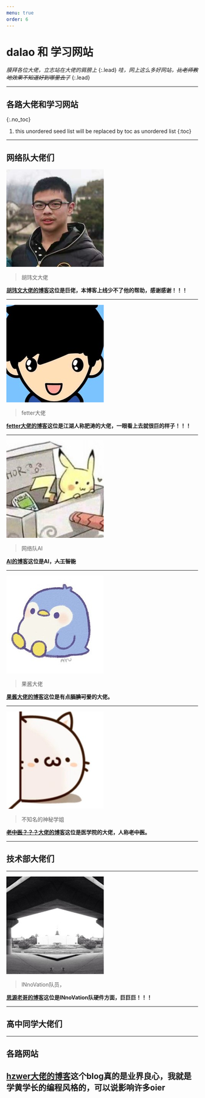 ```yaml
---
menu: true
order: 6
---
```


# dalao 和 学习网站
  *膜拜各位大佬，立志站在大佬的肩膀上*
 {:.lead}
  *哇，网上这么多好网站，~~比老师教地效果不知道好到哪里去了~~*
 {:.lead}

--------

## 各路大佬和学习网站
{:.no_toc}
1. this unordered seed list will be replaced by toc as unordered list
{:toc}

-----------
## 网络队大佬们
 
  ![胡玮文大佬](/assets/img/dalao/hww256.jpg)
 >胡玮文大佬

  **[胡玮文大佬的博客](https://www.huww98.cn/)这位是巨佬，本博客上线少不了他的帮助，感谢感谢！！！**
 
 ----

  ![fetter大佬](/assets/img/dalao/fetter256.jpg)
 >fetter大佬

  **[fetter大佬的博客](http://fettergr.cn/wordpress/)这位是江湖人称肥涛的大佬，一眼看上去就很巨的样子！！！**


----

  ![AI大佬](/assets/img/dalao/ai256.jpg)
 >网络队AI

  **[AI的博客](https://xzclip.cn/)这位是AI，~~人工智能~~**


----

  ![果酱大佬](/assets/img/dalao/gj256.jpg)
 >果酱大佬

  **[果酱大佬的博客](https://www.guohere.com/)这位是有点~~腼腆可爱~~的大佬。**

----

  ![~~老中医？？？~~](/assets/img/dalao/lzy256.jpg)
 >不知名的神秘学姐

  **[~~老中医？？？~~大佬的博客](https://k-h-a-s.cn/)这位是医学院的大佬，人称~~老中医~~。**

----

## 技术部大佬们
  
---

  ![思源老哥](/assets/img/dalao/hsy256.jpg)
 >INnoVation队员，

  **[思源老哥的博客](https://me.csdn.net/weixin_43470711)这位是INnoVation队硬件方面，巨巨巨！！！**

----

## 高中同学大佬们

----
## 各路网站
**[hzwer大佬的博客](http://hzwer.com)这个blog真的是业界良心，我就是学黄学长的编程风格的，可以说影响许多oier**
----